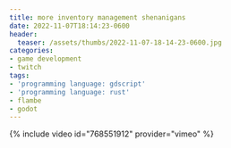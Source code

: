 ```yaml
---
title: more inventory management shenanigans
date: 2022-11-07T18:14:23-0600
header:
  teaser: /assets/thumbs/2022-11-07-18-14-23-0600.jpg
categories:
- game development
- twitch
tags:
- 'programming language: gdscript'
- 'programming language: rust'
- flambe
- godot
---
```

{% include video id="768551912" provider="vimeo" %}
